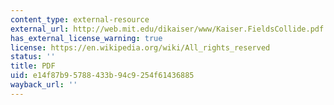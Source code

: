 ```yaml
---
content_type: external-resource
external_url: http://web.mit.edu/dikaiser/www/Kaiser.FieldsCollide.pdf
has_external_license_warning: true
license: https://en.wikipedia.org/wiki/All_rights_reserved
status: ''
title: PDF
uid: e14f87b9-5788-433b-94c9-254f61436885
wayback_url: ''
---
```

